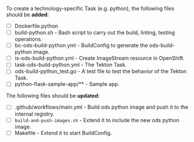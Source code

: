 To create a technology-specific Task (e.g. python), the following files should be **added**:

- [ ] Dockerfile.python
- [ ] build-python.sh - Bash script to carry out the build, linting, testing operations. 
- [ ] bc-ods-build-python.yml - BuildConfig to generate the ods-build-python image.
- [ ] is-ods-build-python.yml - Create ImageStream resource in OpenShift.
- [ ] task-ods-build-python.yml - The Tekton Task.
- [ ] ods-build-python_test.go - A test file to test the behavior of the Tekton Task.
- [ ] python-flask-sample-app/** - Sample app.

The following files should be **updated**:

- [ ] .github/workflows/main.yml - Build ods python image and push it to the internal registry.
- [ ] `build-and-push-images.sh` - Extend it to include the new ods python image.
- [ ] Makefile - Extend it to start BuildConfig.